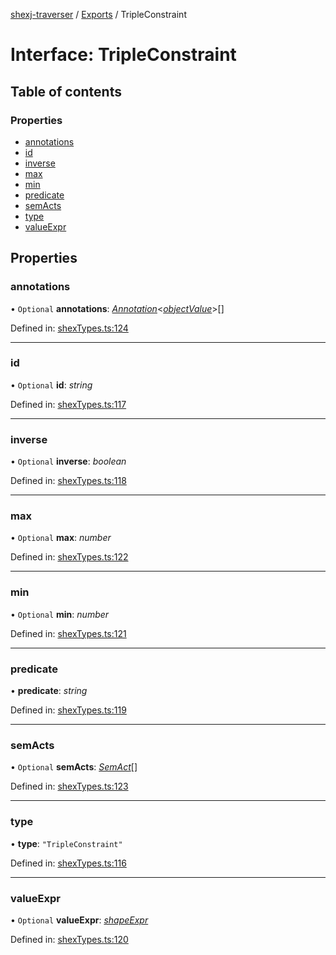 [shexj-traverser](../README.md) / [Exports](../modules.md) / TripleConstraint

# Interface: TripleConstraint

## Table of contents

### Properties

- [annotations](tripleconstraint.md#annotations)
- [id](tripleconstraint.md#id)
- [inverse](tripleconstraint.md#inverse)
- [max](tripleconstraint.md#max)
- [min](tripleconstraint.md#min)
- [predicate](tripleconstraint.md#predicate)
- [semActs](tripleconstraint.md#semacts)
- [type](tripleconstraint.md#type)
- [valueExpr](tripleconstraint.md#valueexpr)

## Properties

### annotations

• `Optional` **annotations**: [*Annotation*](annotation.md)<[*objectValue*](../modules.md#objectvalue)\>[]

Defined in: [shexTypes.ts:124](https://github.com/o-development/shexj-traverser/blob/a00dc5a/lib/shexTypes.ts#L124)

___

### id

• `Optional` **id**: *string*

Defined in: [shexTypes.ts:117](https://github.com/o-development/shexj-traverser/blob/a00dc5a/lib/shexTypes.ts#L117)

___

### inverse

• `Optional` **inverse**: *boolean*

Defined in: [shexTypes.ts:118](https://github.com/o-development/shexj-traverser/blob/a00dc5a/lib/shexTypes.ts#L118)

___

### max

• `Optional` **max**: *number*

Defined in: [shexTypes.ts:122](https://github.com/o-development/shexj-traverser/blob/a00dc5a/lib/shexTypes.ts#L122)

___

### min

• `Optional` **min**: *number*

Defined in: [shexTypes.ts:121](https://github.com/o-development/shexj-traverser/blob/a00dc5a/lib/shexTypes.ts#L121)

___

### predicate

• **predicate**: *string*

Defined in: [shexTypes.ts:119](https://github.com/o-development/shexj-traverser/blob/a00dc5a/lib/shexTypes.ts#L119)

___

### semActs

• `Optional` **semActs**: [*SemAct*](semact.md)[]

Defined in: [shexTypes.ts:123](https://github.com/o-development/shexj-traverser/blob/a00dc5a/lib/shexTypes.ts#L123)

___

### type

• **type**: ``"TripleConstraint"``

Defined in: [shexTypes.ts:116](https://github.com/o-development/shexj-traverser/blob/a00dc5a/lib/shexTypes.ts#L116)

___

### valueExpr

• `Optional` **valueExpr**: [*shapeExpr*](../modules.md#shapeexpr)

Defined in: [shexTypes.ts:120](https://github.com/o-development/shexj-traverser/blob/a00dc5a/lib/shexTypes.ts#L120)
